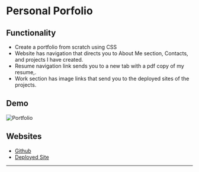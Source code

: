# Personal Porfolio


## Functionality
* Create a portfolio from scratch using CSS 
* Website has navigation that directs you to About Me section, Contacts, and projects I have created.
* Resume navigation link sends you to a new tab with a pdf copy of my resume,.
* Work section has image links that send you to the deployed sites of the projects.

## Demo

![Portfolio](assets\misc\portfolio.gif)

## Websites

* [Github](https://github.com/meredithcoyne/advance_portfolio)
* [Deployed Site](https://meredithcoyne.github.io/advance_portfolio/)
---